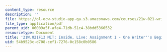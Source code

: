 ```yaml
---
content_type: resource
description: ''
file: https://ol-ocw-studio-app-qa.s3.amazonaws.com/courses/21w-021-writing-and-experience-mit-inside-live-fall-2013/54b9523cd708cef172760c158c0b0586_MIT21W_021F13_Beginnings.pdf
file_type: application/pdf
parent_uid: 06009a5f-afe4-71db-51c4-38bdd5366532
resourcetype: Document
title: '21W.021F13 MIT: Inside, Live: Assignment 1 - One Writer''s Beginnings'
uid: 54b9523c-d708-cef1-7276-0c158c0b0586
---
```

